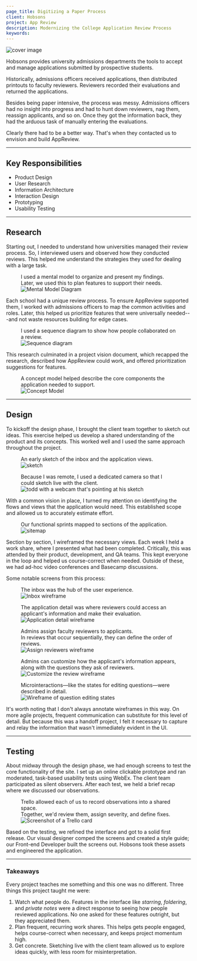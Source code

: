 ```yaml
---
page_title: Digitizing a Paper Process
client: Hobsons
project: App Review
description: Modernizing the College Application Review Process
keywords:
---
```


<div class="case-story__hero">
  <img src="assets/hero.png" alt="cover image" />
</div>

Hobsons provides university admissions departments the tools to accept and manage applications submitted by prospective students.

Historically, admissions officers received applications, then distributed printouts to faculty reviewers. Reviewers recorded their evaluations and returned the applications.

Besides being paper intensive, the process was messy. Admissions officers had no insight into progress and had to hunt down reviewers, nag them, reassign applicants, and so on. Once they got the information back, they had the arduous task of manually entering the evaluations.

Clearly there had to be a better way. That's when they contacted us to envision and build AppReview.

---

<h2>Key Responsibilities</h2>

<div class="main-content__2-col">
  <ul>
    <li>Product Design</li>
    <li>User Research</li>
    <li>Information Architecture</li>
    <li>Interaction Design</li>
    <li>Prototyping</li>
    <li>Usability Testing</li>
  </ul>
</div>

---

## Research

Starting out, I needed to understand how universities managed their review process. So, I interviewed users and observed how they conducted reviews. This helped me understand the strategies they used for dealing with a large task.

<figure class="full-bleed">
  <figcaption>I used a mental model to organize and present my findings. Later, we used this to plan features to support their needs.</figcaption>
  <img src="assets/mental-model.png" alt="Mental Model Diagram" />
</figure>

Each school had a unique review process. To ensure AppReview supported them, I worked with admissions officers to map the common activities and roles. Later, this helped us prioritize features that were universally needed---and not waste resources building for edge cases.

<figure>
  <figcaption>I used a sequence diagram to show how people collaborated on a review.</figcaption>
  <img src="assets/sequence-diagram.png" alt="Sequence diagram" />
</figure>

This research culminated in a project vision document, which recapped the research, described how AppReview could work, and offered prioritization suggestions for features.

<figure>
  <figcaption>A concept model helped describe the core components the application needed to support.</figcaption>
  <img src="assets/concept-model.png" alt="Concept Model" />
</figure>

---

## Design

To kickoff the design phase, I brought the client team together to sketch out ideas. This exercise helped us develop a shared understanding of the product and its concepts. This worked well and I used the same approach throughout the project.

<figure>
  <figcaption>An early sketch of the inbox and the application views.</figcaption>
  <img src="assets/sketch.png" alt="sketch" />
</figure>

<figure>
  <figcaption>Because I was remote, I used a dedicated camera so that I could sketch live with the client.</figcaption>
  <img src="assets/remote-sketching.png" alt="todd with a webcam that's pointing at his sketch" />
</figure>

With a common vision in place, I turned my attention on identifying the flows and views that the application would need. This established scope and allowed us to accurately estimate effort.

<figure>
  <figcaption>Our functional sprints mapped to sections of the application.</figcaption>
  <img src="assets/sitemap.png" alt="sitemap" />
</figure>

Section by section, I wireframed the necessary views. Each week I held a work share, where I presented what had been completed. Critically, this was attended by their product, development, and QA teams. This kept everyone in the loop and helped us course-correct when needed. Outside of these, we had ad-hoc video conferences and Basecamp discussions.

Some notable screens from this process:

<figure>
  <figcaption>The inbox was the hub of the user experience.</figcaption>
  <img src="assets/wireframe-inbox.png" alt="Inbox wireframe" />
</figure>

<figure>
  <figcaption>The application detail was where reviewers could access an applicant's information and make their evaluation.</figcaption>
  <img src="assets/wireframe-application.png" alt="Application detail wireframe" />
</figure>

<figure>
  <figcaption>Admins assign faculty reviewers to applicants. <br />In reviews that occur sequentially, they can define the order of reviews.</figcaption>
  <img src="assets/wireframe-assign-reviewers.png" alt="Assign reviewers wireframe" />
</figure>

<figure>
  <figcaption>Admins can customize how the applicant's information appears, along with the questions they ask of reviewers.</figcaption>
  <img src="assets/wireframe-customize-review.png" alt="Customize the review wireframe" />
</figure>

<figure>
  <figcaption>Microinteractions&mdash;like the states for editing questions&mdash;were described in detail.</figcaption>
  <img src="assets/wireframe-microinteractions.png" alt="Wireframe of question editing states" />
</figure>

It's worth noting that I don't always annotate wireframes in this way. On more agile projects, frequent communication can substitute for this level of detail. But because this was a handoff project, I felt it necessary to capture and relay the information that wasn't immediately evident in the UI.

---

## Testing

About midway through the design phase, we had enough screens to test the core functionality of the site. I set up an online clickable prototype and ran moderated, task-based usability tests using WebEx. The client team participated as silent observers. After each test, we held a brief recap where we discussed our observations.

<figure>
  <figcaption>Trello allowed each of us to record observations into a shared space.<br />Together, we'd review them, assign severity, and define fixes.</figcaption>
  <img src="assets/trello.png" alt="Screenshot of a Trello card" />
</figure>

Based on the testing, we refined the interface and got to a solid first release. Our visual designer comped the screens and created a style guide; our Front-end Developer built the screens out. Hobsons took these assets and engineered the application.  

---

### Takeaways

Every project teaches me something and this one was no different. Three things this project taught me were:

1. Watch what people do. Features in the interface like _starring_, _foldering_, and _private notes_ were a direct response to seeing how people reviewed applications. No one asked for these features outright, but they appreciated them.
1. Plan frequent, recurring work shares. This helps gets people engaged, helps course-correct when necessary, and keeps project momentum high.
1. Get concrete. Sketching live with the client team allowed us to explore ideas quickly, with less room for misinterpretation.
